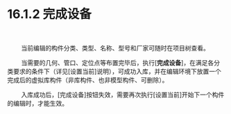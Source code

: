 #  16.1.2 完成设备
<br/>

&emsp;&emsp; 当前编辑的构件分类、类型、名称、型号和厂家可随时在项目树查看。

&emsp;&emsp; 当需要的几何、管口、定位点等布置完毕后，执行\[**完成设备**\]，在满足各分类要求的条件下（详见\[设置当前\]说明），可成功入库，并在编辑环境下放置一个完成后的虚拟库构件（非库构件、也非模型构件、可删除）。

&emsp;&emsp; 入库成功后，\[完成设备\]按钮失效，需要再次执行\[设置当前\]开始下一个构件的编辑时，才能生效。